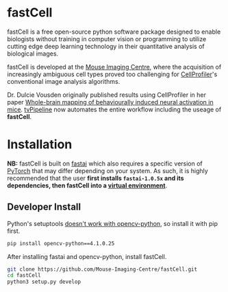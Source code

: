 # fastCell
fastCell is a free open-source python software package designed to enable biologists without training in computer vision or programming to utilize cutting edge deep learning technology in their quantitative analysis of biological images.

fastCell is developed at the [Mouse Imaging Centre](https://github.com/Mouse-Imaging-Centre), where the acquisition of increasingly ambiguous cell types proved too challenging for [CellProfiler](https://cellprofiler.org)'s conventional image analysis algorithms.

Dr. Dulcie Vousden originally published results using CellProfiler in her paper [Whole-brain mapping of behaviourally induced neural activation in mice](https://www.ncbi.nlm.nih.gov/pubmed/24760545). [tvPipeline]() now automates the entire workflow including the useage of **fastCell**.

# Installation
**NB:** fastCell is built on [fastai](https://github.com/fastai/fastai) which also requires a specific version of [PyTorch](https://github.com/pytorch/pytorch) that may differ depending on your system. As such, it is highly recommended that the user **first installs `fastai-1.0.5x` and its dependencies, then fastCell into a [virtual environment](https://docs.python.org/3.7/tutorial/venv.html)**.

## Developer Install
Python's setuptools [doesn't work with opencv-python](https://github.com/skvark/opencv-python/issues/47#issuecomment-332830074), so install it with pip first. 
```bash
pip install opencv-python==4.1.0.25
```

After installing fastai and opencv-python, install fastCell.
```bash
git clone https://github.com/Mouse-Imaging-Centre/fastCell.git
cd fastCell
python3 setup.py develop
```